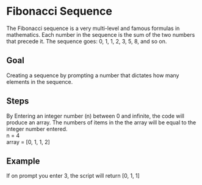 # Fibonacci Sequence 
The Fibonacci sequence is a very multi-level and famous formulas in mathematics.
Each number in the sequence is the sum of the two numbers that precede it. 
The sequence goes: 0, 1, 1, 2, 3, 5, 8, and so on. 

## Goal
Creating a sequence by prompting a number that dictates how many elements in the sequence.

## Steps
By Entering an integer  number (n) between 0 and infinite, the code will produce an array. 
The numbers of items in the the array will be equal to the integer number entered. <br>
n = 4 <br>
array = [0, 1, 1, 2]

## Example
If on prompt you enter 3, the script will return [0, 1, 1]

